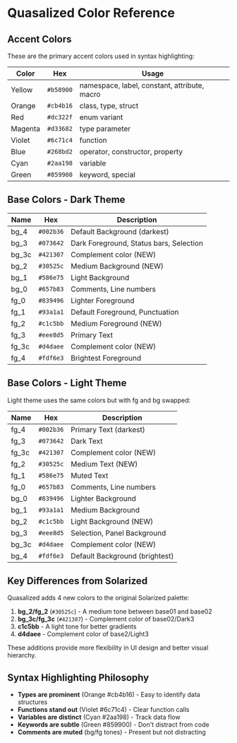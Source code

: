 # Quasalized Color Reference

## Accent Colors

These are the primary accent colors used in syntax highlighting:

| Color   | Hex       | Usage |
|---------|-----------|-------|
| Yellow  | `#b58900` | namespace, label, constant, attribute, macro |
| Orange  | `#cb4b16` | class, type, struct |
| Red     | `#dc322f` | enum variant |
| Magenta | `#d33682` | type parameter |
| Violet  | `#6c71c4` | function |
| Blue    | `#268bd2` | operator, constructor, property |
| Cyan    | `#2aa198` | variable |
| Green   | `#859900` | keyword, special |

## Base Colors - Dark Theme

| Name    | Hex       | Description |
|---------|-----------|-------------|
| bg_4    | `#002b36` | Default Background (darkest) |
| bg_3    | `#073642` | Dark Foreground, Status bars, Selection |
| bg_3c   | `#421307` | Complement color (NEW) |
| bg_2    | `#30525c` | Medium Background (NEW) |
| bg_1    | `#586e75` | Light Background |
| bg_0    | `#657b83` | Comments, Line numbers |
| fg_0    | `#839496` | Lighter Foreground |
| fg_1    | `#93a1a1` | Default Foreground, Punctuation |
| fg_2    | `#c1c5bb` | Medium Foreground (NEW) |
| fg_3    | `#eee8d5` | Primary Text |
| fg_3c   | `#d4daee` | Complement color (NEW) |
| fg_4    | `#fdf6e3` | Brightest Foreground |

## Base Colors - Light Theme

Light theme uses the same colors but with fg and bg swapped:

| Name    | Hex       | Description |
|---------|-----------|-------------|
| fg_4    | `#002b36` | Primary Text (darkest) |
| fg_3    | `#073642` | Dark Text |
| fg_3c   | `#421307` | Complement color (NEW) |
| fg_2    | `#30525c` | Medium Text (NEW) |
| fg_1    | `#586e75` | Muted Text |
| fg_0    | `#657b83` | Comments, Line numbers |
| bg_0    | `#839496` | Lighter Background |
| bg_1    | `#93a1a1` | Medium Background |
| bg_2    | `#c1c5bb` | Light Background (NEW) |
| bg_3    | `#eee8d5` | Selection, Panel Background |
| bg_3c   | `#d4daee` | Complement color (NEW) |
| bg_4    | `#fdf6e3` | Default Background (brightest) |

## Key Differences from Solarized

Quasalized adds 4 new colors to the original Solarized palette:

1. **bg_2/fg_2** (`#30525c`) - A medium tone between base01 and base02
2. **bg_3c/fg_3c** (`#421307`) - Complement color of base02/Dark3
3. **c1c5bb** - A light tone for better gradients
4. **d4daee** - Complement color of base2/Light3

These additions provide more flexibility in UI design and better visual hierarchy.

## Syntax Highlighting Philosophy

- **Types are prominent** (Orange #cb4b16) - Easy to identify data structures
- **Functions stand out** (Violet #6c71c4) - Clear function calls
- **Variables are distinct** (Cyan #2aa198) - Track data flow
- **Keywords are subtle** (Green #859900) - Don't distract from code
- **Comments are muted** (bg/fg tones) - Present but not distracting
